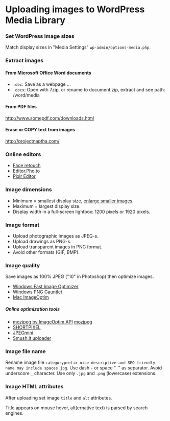 # Uploading images to WordPress Media Library

### Set WordPress image sizes

Match display sizes in "Media Settings" `wp-admin/options-media.php`.

### Extract images

#### From Microsoft Office Word documents

- `.doc`: Save as a webpage ...
- `.docx`: Open with 7zip, or rename to document.zip, extract and see path: /word/media

#### From PDF files

http://www.somepdf.com/downloads.html

#### Erase or COPY text from images

http://projectnaptha.com/

### Online editors

- [Face retouch](http://makeup.pho.to/)
- [Editor.Pho.to](http://editor.pho.to/edit/)
- [Pixlr Editor](https://apps.pixlr.com/editor/)

### Image dimensions

- Minimum = smallest display size, [enlarge smaller images](https://github.com/szepeviktor/debian-server-tools/tree/master/image#enlarging).
- Maximum = largest display size.
- Display width in a full-screen lightbox: 1200 pixels or 1920 pixels.

### Image format

- Upload photographic images as JPEG-s.
- Upload drawings as PNG-s.
- Upload transparent images in PNG format.
- Avoid other formats (GIF, BMP).

### Image quality

Save images as 100% JPEG ("10" in Photoshop) then optimize images.

- [Windows Fast Image Optimizer](http://css-ig.net/fast-image-optimizer)
- [Windows PNG Gauntlet](http://pnggauntlet.com/)
- [Mac ImageOptim](https://imageoptim.com/)

##### Online optimization tools

- [mozjpeg by ImageOptim API](https://imageoptim.com/mozjpeg) [mozjpeg](https://mozjpeg.codelove.de/)
- [SHORTPIXEL](https://shortpixel.com/free-demo)
- [JPEGmini](http://www.jpegmini.com/)
- [Smush.it uploader](http://www.imgopt.com/)

### Image file name

Rename image file `categoryprefix-nice descriptive and SEO friendly name may include spaces.jpg`.
Use dash `-` or space "` `" as separator.
Avoid underscore `_` character.
Use only `.jpg` and `.png` (lowercase) extensions.

### Image HTML attributes

After uploading set image `title` and `alt` attributes.

Title appears on mouse hover, alt(ernative text) is parsed by search engines.
